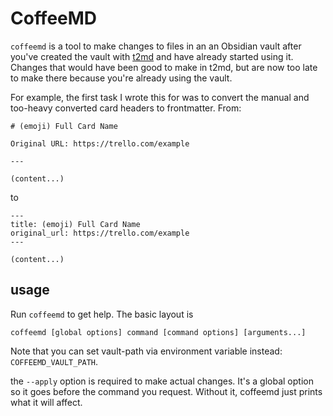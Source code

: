 # CoffeeMD

`coffeemd` is a tool to make changes to files in an an Obsidian vault after you've
created the vault with [t2md](https://github.com/GSGBen/t2md) and have already started
using it. Changes that would have been good to make in t2md, but are now too late to
make there because you're already using the vault.

For example, the first task I wrote this for was to convert the manual and too-heavy
converted card headers to frontmatter. From:

```text
# (emoji) Full Card Name

Original URL: https://trello.com/example

---

(content...)
```

to

```text
---
title: (emoji) Full Card Name
original_url: https://trello.com/example
---

(content...)
```

## usage

Run `coffeemd` to get help. The basic layout is

```
coffeemd [global options] command [command options] [arguments...] 
```

Note that you can set vault-path via environment variable instead:
`COFFEEMD_VAULT_PATH`.

the `--apply` option is required to make actual changes. It's a global option so it goes
before the command you request. Without it, coffeemd just prints what it will affect.

